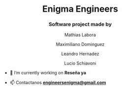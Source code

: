 <h1 align="center">Enigma Engineers</h1>
<h3 align="center">Software project made by</h3> <p align="center">Mathias Labora</p> <p align="center">Maximiliano Dominguez</p> <p align="center">Leandro Hernadez</p> <p align="center">Lucio Schiavoni </p>


- 🔭 I’m currently working on **Reseña ya**

- 📫 Contactanos **engineersenigma@gmail.com**








